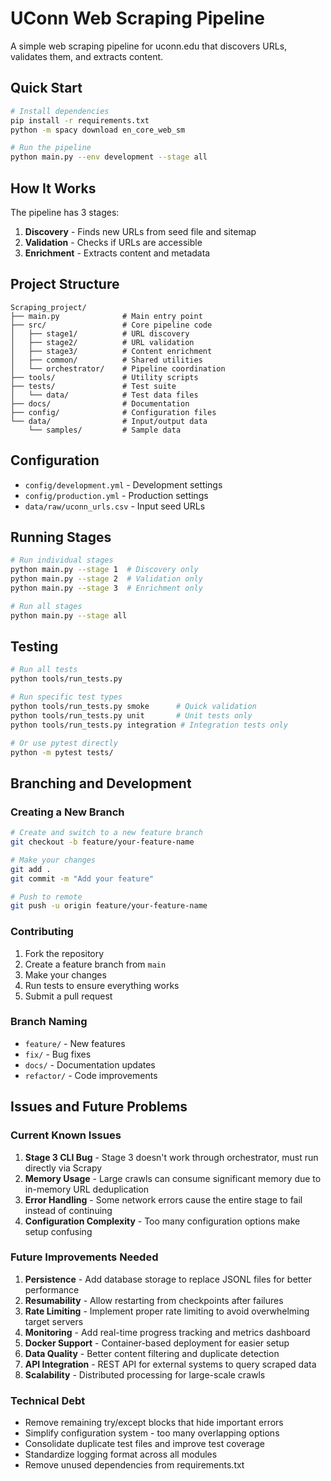 # UConn Web Scraping Pipeline

A simple web scraping pipeline for uconn.edu that discovers URLs, validates them, and extracts content.

## Quick Start

```bash
# Install dependencies
pip install -r requirements.txt
python -m spacy download en_core_web_sm

# Run the pipeline
python main.py --env development --stage all
```

## How It Works

The pipeline has 3 stages:

1. **Discovery** - Finds new URLs from seed file and sitemap
2. **Validation** - Checks if URLs are accessible
3. **Enrichment** - Extracts content and metadata

## Project Structure

```
Scraping_project/
├── main.py              # Main entry point
├── src/                 # Core pipeline code
│   ├── stage1/          # URL discovery
│   ├── stage2/          # URL validation
│   ├── stage3/          # Content enrichment
│   ├── common/          # Shared utilities
│   └── orchestrator/    # Pipeline coordination
├── tools/               # Utility scripts
├── tests/               # Test suite
│   └── data/            # Test data files
├── docs/                # Documentation
├── config/              # Configuration files
└── data/                # Input/output data
    └── samples/         # Sample data
```

## Configuration

- `config/development.yml` - Development settings
- `config/production.yml` - Production settings
- `data/raw/uconn_urls.csv` - Input seed URLs

## Running Stages

```bash
# Run individual stages
python main.py --stage 1  # Discovery only
python main.py --stage 2  # Validation only
python main.py --stage 3  # Enrichment only

# Run all stages
python main.py --stage all
```

## Testing

```bash
# Run all tests
python tools/run_tests.py

# Run specific test types
python tools/run_tests.py smoke      # Quick validation
python tools/run_tests.py unit       # Unit tests only
python tools/run_tests.py integration # Integration tests only

# Or use pytest directly
python -m pytest tests/
```

## Branching and Development

### Creating a New Branch

```bash
# Create and switch to a new feature branch
git checkout -b feature/your-feature-name

# Make your changes
git add .
git commit -m "Add your feature"

# Push to remote
git push -u origin feature/your-feature-name
```

### Contributing

1. Fork the repository
2. Create a feature branch from `main`
3. Make your changes
4. Run tests to ensure everything works
5. Submit a pull request

### Branch Naming

- `feature/` - New features
- `fix/` - Bug fixes
- `docs/` - Documentation updates
- `refactor/` - Code improvements

## Issues and Future Problems

### Current Known Issues

1. **Stage 3 CLI Bug** - Stage 3 doesn't work through orchestrator, must run directly via Scrapy
2. **Memory Usage** - Large crawls can consume significant memory due to in-memory URL deduplication
3. **Error Handling** - Some network errors cause the entire stage to fail instead of continuing
4. **Configuration Complexity** - Too many configuration options make setup confusing

### Future Improvements Needed

1. **Persistence** - Add database storage to replace JSONL files for better performance
2. **Resumability** - Allow restarting from checkpoints after failures
3. **Rate Limiting** - Implement proper rate limiting to avoid overwhelming target servers
4. **Monitoring** - Add real-time progress tracking and metrics dashboard
5. **Docker Support** - Container-based deployment for easier setup
6. **Data Quality** - Better content filtering and duplicate detection
7. **API Integration** - REST API for external systems to query scraped data
8. **Scalability** - Distributed processing for large-scale crawls

### Technical Debt

- Remove remaining try/except blocks that hide important errors
- Simplify configuration system - too many overlapping options
- Consolidate duplicate test files and improve test coverage
- Standardize logging format across all modules
- Remove unused dependencies from requirements.txt